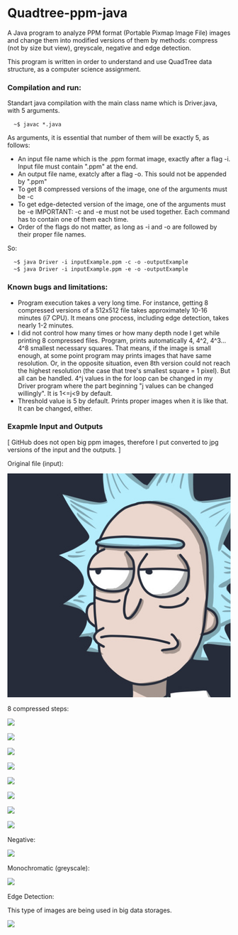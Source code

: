 # Quadtree-ppm-java
A Java program to analyze PPM format (Portable Pixmap Image File) images and change them into modified versions of them by methods: compress (not by size but view), greyscale, negative and edge detection.

This program is written in order to understand and use QuadTree data structure, as a computer science assignment.

### Compilation and run:

Standart java compilation with the main class name which is Driver.java, with 5 arguments.

```
  ~$ javac *.java
```

As arguments, it is essential that number of them will be exactly 5, as follows:
- An input file name which is the .ppm format image, exactly after a flag -i. Input file must contain ".ppm" at the end.
- An output file name, exatcly after a flag -o. This sould not be appended by ".ppm"
- To get 8 compressed versions of the image, one of the arguments must be -c
- To get edge-detected version of the image, one of the arguments must be -e
IMPORTANT: -c and -e must not be used together. Each command has to contain one of them each time.
- Order of the flags do not matter, as long as -i and -o are followed by their proper file names.

So:

```
  ~$ java Driver -i inputExample.ppm -c -o -outputExample
  ~$ java Driver -i inputExample.ppm -e -o -outputExample
```

### Known bugs and limitations:

- Program execution takes a very long time. For instance, getting 8 compressed versions of a 512x512 file takes approximately 10-16 minutes (i7 CPU). It means one process, including edge detection, takes nearly 1-2 minutes.
- I did not control how many times or how many depth node I get while printing 8 compressed files. Program, prints automatically 4, 4^2, 4^3... 4^8 smallest necessary squares. That means, if the image is small enough, at some point program may prints images that have same resolution. Or, in the opposite situation, even 8th version could not reach the highest resolution (the case that tree's smallest square = 1 pixel). But all can be handled. 4^j values in the for loop can be changed in my Driver program where the part beginning "j values can be changed willingly". It is 1<=j<9 by default.
- Threshold value is 5 by default. Prints proper images when it is like that. It can be changed, either.

### Exapmle Input and Outputs

[ GitHub does not open big ppm images, therefore I put converted to jpg versions of the input and the outputs. ]

Original file (input):

![](ExampleInputs/rick.jpg)

8 compressed steps:

![](ExampleOutputs/analyzedRick-1.jpg)

![](ExampleOutputs/analyzedRick-2.jpg)

![](ExampleOutputs/analyzedRick-3.jpg)

![](ExampleOutputs/analyzedRick-4.jpg)

![](ExampleOutputs/analyzedRick-5.jpg)

![](ExampleOutputs/analyzedRick-6.jpg)

![](ExampleOutputs/analyzedRick-7.jpg)

![](ExampleOutputs/analyzedRick-8.jpg)

Negative:

![](ExampleOutputs/negativeRick.jpg)

Monochromatic (greyscale):

![](ExampleOutputs/monochromaticRick.jpg)

Edge Detection:

This type of images are being used in big data storages. 

![](ExampleOutputs/edgeDetectedRick.jpg)
